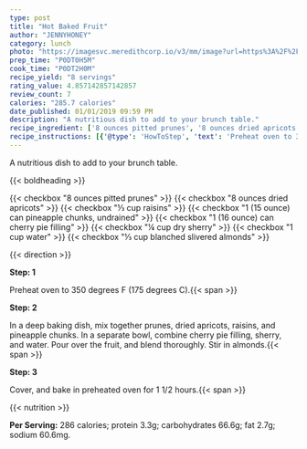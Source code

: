 ```yaml
---
type: post
title: "Hot Baked Fruit"
author: "JENNYHONEY"
category: lunch
photo: "https://imagesvc.meredithcorp.io/v3/mm/image?url=https%3A%2F%2Fimages.media-allrecipes.com%2Fuserphotos%2F14766.jpg"
prep_time: "P0DT0H5M"
cook_time: "P0DT2H0M"
recipe_yield: "8 servings"
rating_value: 4.857142857142857
review_count: 7
calories: "285.7 calories"
date_published: 01/01/2019 09:59 PM
description: "A nutritious dish to add to your brunch table."
recipe_ingredient: ['8 ounces pitted prunes', '8 ounces dried apricots', '⅓ cup raisins', '1 (15 ounce) can pineapple chunks, undrained', '1 (16 ounce) can cherry pie filling', '¼ cup dry sherry', '1 cup water', '⅓ cup blanched slivered almonds']
recipe_instructions: [{'@type': 'HowToStep', 'text': 'Preheat oven to 350 degrees F (175 degrees C).\n'}, {'@type': 'HowToStep', 'text': 'In a deep baking dish, mix together prunes, dried apricots, raisins, and pineapple chunks. In a separate bowl, combine cherry pie filling, sherry, and water. Pour over the fruit, and blend thoroughly. Stir in almonds.\n'}, {'@type': 'HowToStep', 'text': 'Cover, and bake in preheated oven for 1 1/2 hours.\n'}]
---
```


A nutritious dish to add to your brunch table. 

{{< boldheading >}}

{{< checkbox "8 ounces pitted prunes" >}}
{{< checkbox "8 ounces dried apricots" >}}
{{< checkbox "⅓ cup raisins" >}}
{{< checkbox "1 (15 ounce) can pineapple chunks, undrained" >}}
{{< checkbox "1 (16 ounce) can cherry pie filling" >}}
{{< checkbox "¼ cup dry sherry" >}}
{{< checkbox "1 cup water" >}}
{{< checkbox "⅓ cup blanched slivered almonds" >}}


{{< direction >}}

**Step: 1**

Preheat oven to 350 degrees F (175 degrees C).{{< span >}}

**Step: 2**

In a deep baking dish, mix together prunes, dried apricots, raisins, and pineapple chunks. In a separate bowl, combine cherry pie filling, sherry, and water. Pour over the fruit, and blend thoroughly. Stir in almonds.{{< span >}}

**Step: 3**

Cover, and bake in preheated oven for 1 1/2 hours.{{< span >}}

{{< nutrition >}}

**Per Serving:** 286 calories; protein 3.3g; carbohydrates 66.6g; fat 2.7g; sodium 60.6mg.